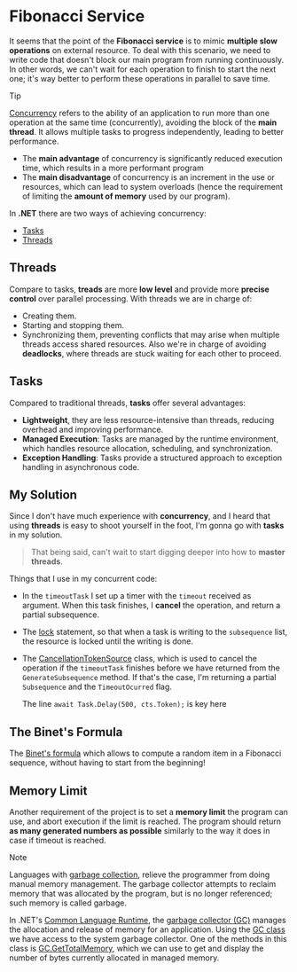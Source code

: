# Fibonacci Service

It seems that the point of the **Fibonacci service** is to mimic **multiple slow operations** on external resource. To deal with this scenario, we need to write code that doesn't block our main program from running continuously. In other words, we can't wait for each operation to finish to start the next one; it's way better to perform these operations in parallel to save time.

> [!TIP]
> [Concurrency](https://en.wikipedia.org/wiki/Concurrency_(computer_science)) refers to the ability of an application to run more than one operation at the same time (concurrently), avoiding the block of the **main thread**. It allows multiple tasks to progress independently, leading to better performance.
> - The **main advantage** of concurrency is significantly reduced execution time, which results in a more performant program
> - The **main disadvantage** of concurrency is an increment in the use or resources, which can lead to system overloads (hence the requirement of limiting the **amount of memory** used by our program).

In **.NET** there are two ways of achieving concurrency:

- [Tasks](https://learn.microsoft.com/en-us/dotnet/api/system.threading.tasks.task?view=net-8.0)
- [Threads](https://learn.microsoft.com/en-us/dotnet/api/system.threading.thread?view=net-8.0)

## Threads

Compare to tasks, **treads** are more **low level** and provide more **precise control** over parallel processing. With threads we are in charge of:

- Creating them.
- Starting and stopping them.
- Synchronizing them, preventing conflicts that may arise when multiple threads access shared resources. Also we're in charge of avoiding **deadlocks**, where threads are stuck waiting for each other to proceed.

## Tasks

Compared to traditional threads, **tasks** offer several advantages:

- **Lightweight**, they are less resource-intensive than threads, reducing overhead and improving performance.
- **Managed Execution**: Tasks are managed by the runtime environment, which handles resource allocation, scheduling, and synchronization.
- **Exception Handling**: Tasks provide a structured approach to exception handling in asynchronous code.

## My Solution

Since I don't have much experience with **concurrency**, and I heard that using **threads** is easy to shoot yourself in the foot, I'm gonna go with **tasks** in my solution.

> That being said, can't wait to start digging deeper into how to **master threads**.

Things that I use in my concurrent code:

- In the `timeoutTask` I set up a timer with the `timeout` received as argument. When this task finishes, I **cancel** the operation, and return a partial subsequence.

- The [lock](https://learn.microsoft.com/en-us/dotnet/csharp/language-reference/statements/lock) statement, so that when a task is writing to the `subsequence` list, the resource is locked until the writing is done.

- The [CancellationTokenSource](https://learn.microsoft.com/en-us/dotnet/api/system.threading.cancellationtokensource?view=net-8.0) class, which is used to cancel the operation if the `timeoutTask` finishes before we have returned from the `GenerateSubsequence` method. If that's the case, I'm returning a partial `Subsequence` and the `TimeoutOcurred` flag.

  The line `await Task.Delay(500, cts.Token);` is key here

## The Binet's Formula

The [Binet's formula](https://en.wikipedia.org/wiki/Fibonacci_sequence#Binet's_formula) which allows to compute a random item in a Fibonacci sequence, without having to start from the beginning!

## Memory Limit

Another requirement of the project is to set a **memory limit** the program can use, and abort execution if the limit is reached. The program should return **as many generated numbers as possible** similarly to the way it does in case if timeout is reached.

> [!NOTE]
> Languages with [garbage collection](https://en.wikipedia.org/wiki/Garbage_collection_(computer_science)), relieve the programmer from doing manual memory management. The garbage collector attempts to reclaim memory that was allocated by the program, but is no longer referenced; such memory is called garbage.

In .NET's [Common Language Runtime](https://learn.microsoft.com/en-us/dotnet/standard/clr), the [garbage collector (GC)](https://learn.microsoft.com/en-us/dotnet/standard/garbage-collection/fundamentals) manages the allocation and release of memory for an application. Using the [GC class](https://learn.microsoft.com/en-us/dotnet/api/system.gc?view=net-8.0) we have access to the system garbage collector. One of the methods in this class is [GC.GetTotalMemory](https://learn.microsoft.com/en-us/dotnet/api/system.gc.gettotalmemory?view=net-8.0), which we can use to get and display the number of bytes currently allocated in managed memory.